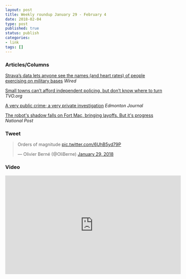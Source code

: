 ```yaml
---
layout: post
title: Weekly roundup January 29 - February 4
date: 2018-02-04
type: post
published: true
status: publish
categories:
- link
tags: []
---
```


### Articles/Columns

[Strava’s data lets anyone see the names (and heart rates) of people exercising on military bases](https://www.wired.co.uk/article/strava-military-bases-area-51-map-afghanistan-gchq-military "Strava’s data lets anyone see the names (and heart rates) of people exercising on military bases. By Matt Burgess") *Wired*

[Small towns can’t afford independent policing, but don’t know where to turn](https://tvo.org/article/current-affairs/the-next-ontario/small-towns-cant-afford-independent-policing-but-dont-know-where-to-turn "Small towns can’t afford independent policing, but don’t know where to turn. By Mary Baxter") *TVO.org*

[A very public crime; a very private investigation](https://edmontonjournal.com/news/crime/paula-simons-a-very-public-crime-a-very-private-investigation "Paula Simons: A very public crime; a very private investigation") *Edmonton Journal*

[The robot's shadow falls on Fort Mac, bringing layoffs. But it's progress](https://nationalpost.com/opinion/colby-cosh-the-robots-shadow-falls-on-fort-mac-bringing-layoffs-but-its-progress "Colby Cosh: The robot's shadow falls on Fort Mac, bringing layoffs. But it's progress") *National Post*

### Tweet
<blockquote class="twitter-tweet" data-lang="en"><p lang="en" dir="ltr">Orders of magnitude <a href="https://t.co/6UhB5yd79P">pic.twitter.com/6UhB5yd79P</a></p>&mdash; Olivier Berné (@OliBerne) <a href="https://twitter.com/OliBerne/status/957906521958113280?ref_src=twsrc%5Etfw">January 29, 2018</a></blockquote> <script async src="https://platform.twitter.com/widgets.js" charset="utf-8"></script> 


### Video
<iframe width="560" height="315" src="https://www.youtube-nocookie.com/embed/KLGSLCaksdY?rel=0" frameborder="0" allow="autoplay; encrypted-media" allowfullscreen></iframe>